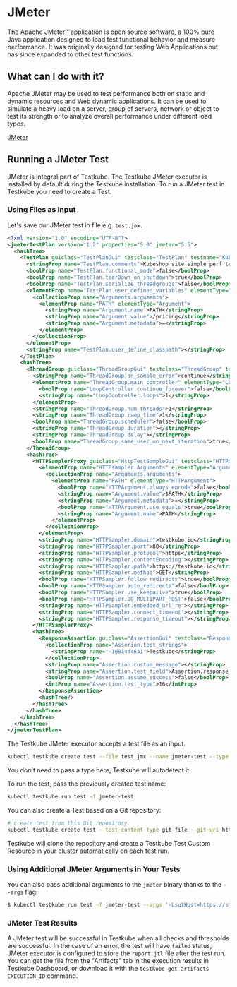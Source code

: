 # JMeter

The Apache JMeter™ application is open source software, a 100% pure Java application designed to load test functional behavior and measure performance. It was originally designed for testing Web Applications but has since expanded to other test functions.

## What can I do with it?

Apache JMeter may be used to test performance both on static and dynamic resources and Web dynamic applications.
It can be used to simulate a heavy load on a server, group of servers, network or object to test its strength or to analyze overall performance under different load types.

[JMeter](https://jmeter.apache.org/) 


## **Running a JMeter Test**

JMeter is integral part of Testkube. The Testkube JMeter executor is installed by default during the Testkube installation. To run a JMeter test in Testkube you need to create a Test. 

### **Using Files as Input**

Let's save our JMeter test in file e.g. `test.jmx`. 

```xml 
<?xml version="1.0" encoding="UTF-8"?>
<jmeterTestPlan version="1.2" properties="5.0" jmeter="5.5">
  <hashTree>
    <TestPlan guiclass="TestPlanGui" testclass="TestPlan" testname="Kubeshop site" enabled="true">
      <stringProp name="TestPlan.comments">Kubeshop site simple perf test</stringProp>
      <boolProp name="TestPlan.functional_mode">false</boolProp>
      <boolProp name="TestPlan.tearDown_on_shutdown">true</boolProp>
      <boolProp name="TestPlan.serialize_threadgroups">false</boolProp>
      <elementProp name="TestPlan.user_defined_variables" elementType="Arguments" guiclass="ArgumentsPanel" testclass="Arguments" testname="User Defined Variables" enabled="true">
        <collectionProp name="Arguments.arguments">
          <elementProp name="PATH" elementType="Argument">
            <stringProp name="Argument.name">PATH</stringProp>
            <stringProp name="Argument.value">/pricing</stringProp>
            <stringProp name="Argument.metadata">=</stringProp>
          </elementProp>
        </collectionProp>
      </elementProp>
      <stringProp name="TestPlan.user_define_classpath"></stringProp>
    </TestPlan>
    <hashTree>
      <ThreadGroup guiclass="ThreadGroupGui" testclass="ThreadGroup" testname="Thread Group" enabled="true">
        <stringProp name="ThreadGroup.on_sample_error">continue</stringProp>
        <elementProp name="ThreadGroup.main_controller" elementType="LoopController" guiclass="LoopControlPanel" testclass="LoopController" testname="Loop Controller" enabled="true">
          <boolProp name="LoopController.continue_forever">false</boolProp>
          <stringProp name="LoopController.loops">1</stringProp>
        </elementProp>
        <stringProp name="ThreadGroup.num_threads">1</stringProp>
        <stringProp name="ThreadGroup.ramp_time">1</stringProp>
        <boolProp name="ThreadGroup.scheduler">false</boolProp>
        <stringProp name="ThreadGroup.duration"></stringProp>
        <stringProp name="ThreadGroup.delay"></stringProp>
        <boolProp name="ThreadGroup.same_user_on_next_iteration">true</boolProp>
      </ThreadGroup>
      <hashTree>
        <HTTPSamplerProxy guiclass="HttpTestSampleGui" testclass="HTTPSamplerProxy" testname="HTTP Request" enabled="true">
          <elementProp name="HTTPsampler.Arguments" elementType="Arguments" guiclass="HTTPArgumentsPanel" testclass="Arguments" testname="User Defined Variables" enabled="true">
            <collectionProp name="Arguments.arguments">
              <elementProp name="PATH" elementType="HTTPArgument">
                <boolProp name="HTTPArgument.always_encode">false</boolProp>
                <stringProp name="Argument.value">$PATH</stringProp>
                <stringProp name="Argument.metadata">=</stringProp>
                <boolProp name="HTTPArgument.use_equals">true</boolProp>
                <stringProp name="Argument.name">PATH</stringProp>
              </elementProp>
            </collectionProp>
          </elementProp>
          <stringProp name="HTTPSampler.domain">testkube.io</stringProp>
          <stringProp name="HTTPSampler.port">80</stringProp>
          <stringProp name="HTTPSampler.protocol">https</stringProp>
          <stringProp name="HTTPSampler.contentEncoding"></stringProp>
          <stringProp name="HTTPSampler.path">https://testkube.io</stringProp>
          <stringProp name="HTTPSampler.method">GET</stringProp>
          <boolProp name="HTTPSampler.follow_redirects">true</boolProp>
          <boolProp name="HTTPSampler.auto_redirects">false</boolProp>
          <boolProp name="HTTPSampler.use_keepalive">true</boolProp>
          <boolProp name="HTTPSampler.DO_MULTIPART_POST">false</boolProp>
          <stringProp name="HTTPSampler.embedded_url_re"></stringProp>
          <stringProp name="HTTPSampler.connect_timeout"></stringProp>
          <stringProp name="HTTPSampler.response_timeout"></stringProp>
        </HTTPSamplerProxy>
        <hashTree>
          <ResponseAssertion guiclass="AssertionGui" testclass="ResponseAssertion" testname="Response Assertion" enabled="true">
            <collectionProp name="Asserion.test_strings">
              <stringProp name="-1081444641">Testkube</stringProp>
            </collectionProp>
            <stringProp name="Assertion.custom_message"></stringProp>
            <stringProp name="Assertion.test_field">Assertion.response_data</stringProp>
            <boolProp name="Assertion.assume_success">false</boolProp>
            <intProp name="Assertion.test_type">16</intProp>
          </ResponseAssertion>
          <hashTree/>
        </hashTree>
      </hashTree>
    </hashTree>
  </hashTree>
</jmeterTestPlan>

```

The Testkube JMeter executor accepts a test file as an input.

```bash
kubectl testkube create test --file test.jmx --name jmeter-test --type jmeter/test
```
You don't need to pass a type here, Testkube will autodetect it. 


To run the test, pass the previously created test name: 

```bash 
kubectl testkube run test -f jmeter-test
```

You can also create a Test based on a Git repository:

```bash
# create test from this Git repository
kubectl testkube create test --test-content-type git-file --git-uri https://github.com/kubeshop/testkube-executor-jmeter.git --git-branch main --git-path examples/kubeshop.jmx --type jmeter/test --name jmeter-test-from-git
```

Testkube will clone the repository and create a Testkube Test Custom Resource in your cluster automatically on each test run. 

### **Using Additional JMeter Arguments in Your Tests**

You can also pass additional arguments to the `jmeter` binary thanks to the `--args` flag:

```bash
$ kubectl testkube run test -f jmeter-test --args '-LsutHost=https://staging.kubeshop.com -LsomeParam=someValue'
```

### **JMeter Test Results**

A JMeter test will be successful in Testkube when all checks and thresholds are successful. In the case of an error, the test will have `failed` status,
JMeter executor is configured to store the `report.jtl` file after the test run. You can get the file from the "Artifacts" tab in the execution results in Testkube Dashboard, 
or download it with the `testkube get artifacts EXECUTION_ID` command.


